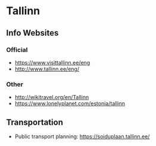 # Tallinn

## Info Websites

### Official
* https://www.visittallinn.ee/eng
* http://www.tallinn.ee/eng/

### Other
* http://wikitravel.org/en/Tallinn
* https://www.lonelyplanet.com/estonia/tallinn

## Transportation

* Public transport planning: https://soiduplaan.tallinn.ee/

